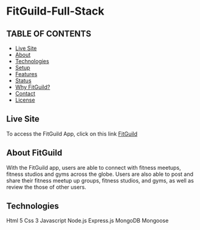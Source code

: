 # FitGuild-Full-Stack
## TABLE OF CONTENTS
* [Live Site](#Live-Site)
* [About](#About-FitGuild)
* [Technologies](#Technologies)
* [Setup](#Setup)
* [Features](#FitGuild-Features)
* [Status](#Status)
* [Why FitGuild?](#Why-FitGuild)
* [Contact](#Contact)
* [License](#License)

## Live Site
To access the FitGuild App, click on this link [FitGuild](https://shrouded-oasis-04621.herokuapp.com/)

## About FitGuild
With the FitGuild app, users are able to connect with fitness meetups, fitness studios and gyms across the globe. Users are also able to post and share their fitness meetup up groups, fitness studios, and gyms, as well as review the those of other users.

## Technologies
Html 5
Css 3
Javascript
Node.js
Express.js
MongoDB
Mongoose


